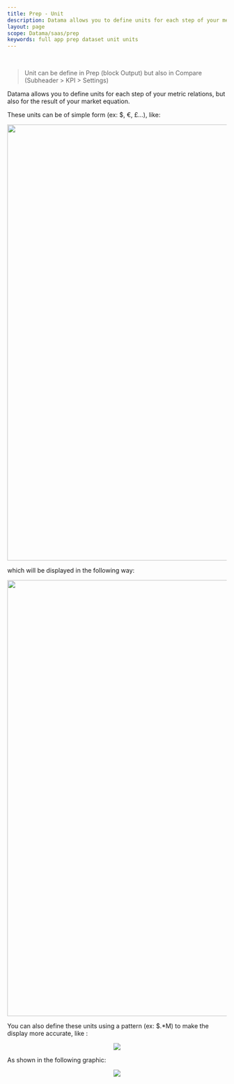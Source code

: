 ```yaml
---
title: Prep - Unit
description: Datama allows you to define units for each step of your metric relations, but also for the result of your market equation. 
layout: page
scope: Datama/saas/prep
keywords: full app prep dataset unit units
---
```


<br>

> Unit can be define in Prep (block Output) but also in Compare (Subheader > KPI > Settings)

Datama allows you to define units for each step of your metric relations, but also for the result of your market equation. 

These units can be of simple form (ex: $, €, £...), like:

<center><img src="{{site.url}}/{{site.baseurl}}/core_app/new/prep/interface/images/prep_unit1.jpg" style="width:1000px;"/></center>



 which will be displayed in the following way: 

<center><img src="{{site.url}}/{{site.baseurl}}/core_app/new/prep/interface/images/prep_unit2.jpg" style="width:1000px;"/></center>



You can also define these units using a pattern (ex: $.*M) to make the display more accurate, like :

<center><img src="{{site.url}}/{{site.baseurl}}/core_app/new/prep/interface/images/prep_unit3.jpg"/></center>


As shown in the following graphic:

<center><img src="{{site.url}}/{{site.baseurl}}/core_app/new/prep/interface/images/prep_unit4.jpg"/></center>


